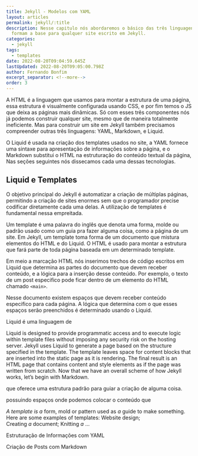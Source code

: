 ```yaml
---
title: Jekyll - Modelos com YAML
layout: articles
permalink: jekyll/:title
description: Nesse capitulo nós abordaremos o básico das três linguagens que
  formam a base para qualquer site escrito em Jekyll.
categories:
  - jekyll
tags:
  - templates
date: 2022-08-20T09:04:59.645Z
lastUpdated: 2022-08-20T09:05:00.798Z
author: Fernando Bonfim
excerpt_separator: <!--more-->
order: 3
---
```

A HTML é a linguagem que usamos para montar a estrutura de uma página, essa estrutura é visualmente configurada usando CSS, e por fim temos o JS que deixa as páginas mais dinâmicas. Só com esses três componentes nós já podemos construir qualquer site, mesmo que de maneira totalmente ineficiente. Mas para construir um site em Jekyll também precisamos compreender outras três linguagens: YAML, Markdown, e Liquid. 

O Liquid é usada na criação dos templates usados no site, a YAML fornece uma sintaxe para apresentação de informações sobre a página, e o Markdown substitui o HTML na estruturação do conteúdo textual da página, Nas seções seguintes nós dissecamos cada uma dessas tecnologias.

## Liquid e Templates

O objetivo principal do Jekyll é automatizar a criação de múltiplas páginas, permitindo a criação de sites enormes sem que o programador precise codificar diretamente cada uma delas. A utilização de templates é fundamental nessa empreitada. 

Um template é uma palavra do inglês que denota uma forma, molde ou padrão usado como um guia pra fazer alguma coisa, como a página de um site.  Em Jekyll, um template toma forma de um documento que mistura elementos do HTML e do Liquid. O HTML é usado para montar a estrutura que fará parte de toda página baseada em um determinado template. 

Em meio a marcação HTML nós inserimos trechos de código escritos em Liquid que determina as partes do documento que devem receber conteúdo, e a lógica para a inserção desse conteúdo. Por exemplo, o texto de um post especifico pode ficar dentro de um elemento do HTML chamado `<main>`.

Nesse documento existem espaços que devem receber conteúdo especifico para cada página. A lógica que determina com o que esses espaços serão preenchidos é determinado usando o Liquid.

Liquid é uma linguagem de 

Liquid is designed to
provide programmatic access and to execute logic within template files without imposing any security risk
on the hosting server. Jekyll uses Liquid to generate a page based on the structure specified in the template.
The template leaves space for content blocks that are inserted into the static page as it is rendering. The final
result is an HTML page that contains content and style elements as if the page was written from scratch. Now
that we have an overall scheme of how Jekyll works, let’s begin with Markdown.



que oferece uma estrutura padrão para guiar a criação de alguma coisa.

 possuindo espaços onde podemos colocar o conteúdo que

<!--StartFragment-->

*A template is a* form, mold or pattern used as *a* guide to make something. Here are some examples of templates: Website design; Creating *a* document; Knitting *a* ...

<!--EndFragment-->

Estruturação de Informações com YAML

Criação de Posts com Markdown